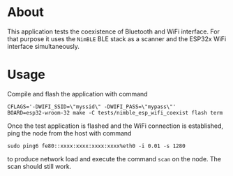 # About

This application tests the coexistence of Bluetooth and WiFi interface.
For that purpose it uses the `NimBLE` BLE stack as a scanner and the
ESP32x WiFi interface simultaneously.

# Usage

Compile and flash the application with command
```
CFLAGS='-DWIFI_SSID=\"myssid\" -DWIFI_PASS=\"mypass\"'
BOARD=esp32-wroom-32 make -C tests/nimble_esp_wifi_coexist flash term
```
Once the test application is flashed and the WiFi connection is established,
ping the node from the host with command
```
sudo ping6 fe80::xxxx:xxxx:xxxx:xxxx%eth0 -i 0.01 -s 1280
```
to produce network load and execute the command `scan` on the node.
The scan should still work.
